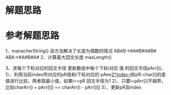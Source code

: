 # 解题思路

# 参考解题思路
1、manacherString() 该方法解决了长度为偶数的情况
ABAB->#A#B#A#B#
ABA->#A#B#A#
2、计算最大回文长度 maxLength()

3、求每个下标对应的回文半径
    更新数组中每个下标i对应 值 的回文半径pArr[i]，<!--  -->
    1）、利用当前index所对应的pR值和i下标对应的 pAee[2*index-i](即i'对应的回文半径)和pR-char[i]的差值进行比较，两者取最小值，如果i>=pR 回文半径为1
    2）、只要i+pArr[i]不越界，比较charArr[i + pArr[i]] == charArr[i - pArr[i]]
    3）、更新pR及index